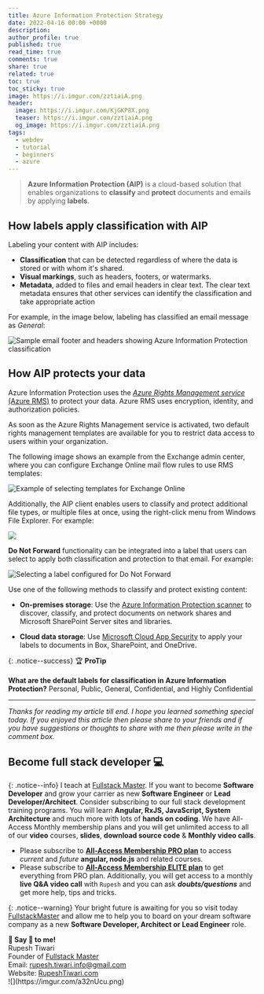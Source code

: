 ```yaml
---
title: Azure Information Protection Strategy
date: 2022-04-16 00:00 +0000
description:
author_profile: true
published: true
read_time: true
comments: true
share: true
related: true
toc: true
toc_sticky: true
image: https://i.imgur.com/zztiaiA.png
header:
  image: https://i.imgur.com/KjGKP8X.png
  teaser: https://i.imgur.com/zztiaiA.png
  og_image: https://i.imgur.com/zztiaiA.png
tags:
  - webdev
  - tutorial
  - beginners
  - azure
---
```


> **Azure Information Protection (AIP)** is a cloud-based solution that enables organizations to **classify** and **protect** documents and emails by applying **labels**.

## How labels apply classification with AIP

Labeling your content with AIP includes:

- **Classification** that can be detected regardless of where the data is stored or with whom it's shared.
- **Visual markings**, such as headers, footers, or watermarks.
- **Metadata**, added to files and email headers in clear text. The clear text metadata ensures that other services can identify the classification and take appropriate action

For example, in the image below, labeling has classified an email message as _General_:

![Sample email footer and headers showing Azure Information Protection classification](https://docs.microsoft.com/en-us/azure/information-protection/media/example-email-footerv2.png)

## How AIP protects your data

Azure Information Protection uses the [_Azure Rights Management service_ (Azure RMS)](https://docs.microsoft.com/en-us/azure/information-protection/what-is-azure-rms) to protect your data. Azure RMS uses encryption, identity, and authorization policies.

As soon as the Azure Rights Management service is activated, two default rights management templates are available for you to restrict data access to users within your organization.

The following image shows an example from the Exchange admin center, where you can configure Exchange Online mail flow rules to use RMS templates:

![Example of selecting templates for Exchange Online](https://docs.microsoft.com/en-us/azure/information-protection/media/templates-exchangeonline-callouts.png)

Additionally, the AIP client enables users to classify and protect additional file types, or multiple files at once, using the right-click menu from Windows File Explorer. For example:

![](https://i.imgur.com/8EUqnl7.png)

**Do Not Forward** functionality can be integrated into a label that users can select to apply both classification and protection to that email. For example:

![Selecting a label configured for Do Not Forward](https://docs.microsoft.com/en-us/azure/information-protection/media/recipients-only-label2.png)

Use one of the following methods to classify and protect existing content:

- **On-premises storage**: Use the [Azure Information Protection scanner](https://docs.microsoft.com/en-us/azure/information-protection/deploy-aip-scanner) to discover, classify, and protect documents on network shares and Microsoft SharePoint Server sites and libraries.

- **Cloud data storage**: Use [Microsoft Cloud App Security](https://docs.microsoft.com/en-us/cloud-app-security/azip-integration) to apply your labels to documents in Box, SharePoint, and OneDrive.

{: .notice--success}
🏆 **ProTip** \
\
**What are the default labels for classification in Azure Information Protection?**
Personal, Public, General, Confidential, and Highly Confidential

---

_Thanks for reading my article till end. I hope you learned something special today. If you enjoyed this article then please share to your friends and if you have suggestions or thoughts to share with me then please write in the comment box._

## Become full stack developer 💻

{: .notice--info}
I teach at [Fullstack Master](https://www.fullstackmaster.net). If you want to become **Software Developer** and grow your carrier as new **Software Engineer** or **Lead Developer/Architect**. Consider subscribing to our full stack development training programs. You will learn **Angular, RxJS, JavaScript, System Architecture** and much more with lots of **hands on coding**. We have All-Access Monthly membership plans and you will get unlimited access to all of our **video** courses, **slides**, **download source code** & **Monthly video calls**.

- Please subscribe to **[All-Access Membership PRO plan](https://www.fullstackmaster.net/pro)** to access _current_ and _future_ **angular, node.js** and related courses.
- Please subscribe to **[All-Access Membership ELITE plan](https://www.fullstackmaster.net/elite)** to get everything from PRO plan. Additionally, you will get access to a monthly **live Q&A video call** with `Rupesh` and you can ask **_doubts/questions_** and get more help, tips and tricks.

{: .notice--warning}
Your bright future is awaiting for you so visit today [FullstackMaster](www.fullstackmaster.net) and allow me to help you to board on your dream software company as a new **Software Developer, Architect or Lead Engineer** role.

<div class="notice--success">
<strong>💖 Say 👋 to me!</strong>
<br>Rupesh Tiwari
<br>Founder of <a href="https://www.fullstackmaster.net">Fullstack Master </a>
<br>Email: <a href="mailto:rupesh.tiwari.info@gmail.com?subject=Hi">rupesh.tiwari.info@gmail.com</a>
<br>Website: <a href="https://www.rupeshtiwari.com">RupeshTiwari.com </a>
</div>
![](https://imgur.com/a32nUcu.png)
